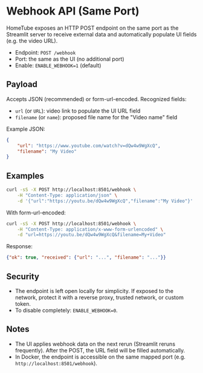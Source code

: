 # Webhook API (Same Port)

HomeTube exposes an HTTP POST endpoint on the same port as the Streamlit server to receive external data and automatically populate UI fields (e.g. the video URL).

- Endpoint: `POST /webhook`
- Port: the same as the UI (no additional port)
- Enable: `ENABLE_WEBHOOK=1` (default)

## Payload

Accepts JSON (recommended) or form-url-encoded. Recognized fields:
- `url` (or `URL`): video link to populate the UI URL field
- `filename` (or `name`): proposed file name for the "Video name" field

Example JSON:
```json
{
    "url": "https://www.youtube.com/watch?v=dQw4w9WgXcQ",
    "filename": "My Video"
}
```

## Examples

```bash
curl -sS -X POST http://localhost:8501/webhook \
    -H "Content-Type: application/json" \
    -d '{"url":"https://youtu.be/dQw4w9WgXcQ","filename":"My Video"}'
```

With form-url-encoded:
```bash
curl -sS -X POST http://localhost:8501/webhook \
    -H "Content-Type: application/x-www-form-urlencoded" \
    -d "url=https://youtu.be/dQw4w9WgXcQ&filename=My+Video"
```

Response:
```json
{"ok": true, "received": {"url": "...", "filename": "..."}}
```

## Security

- The endpoint is left open locally for simplicity. If exposed to the network, protect it with a reverse proxy, trusted network, or custom token.
- To disable completely: `ENABLE_WEBHOOK=0`.

## Notes

- The UI applies webhook data on the next rerun (Streamlit reruns frequently). After the POST, the URL field will be filled automatically.
- In Docker, the endpoint is accessible on the same mapped port (e.g. `http://localhost:8501/webhook`).
